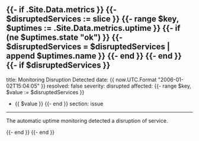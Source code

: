 {{- if .Site.Data.metrics }}
{{- $disruptedServices := slice }}
{{- range $key, $uptimes := .Site.Data.metrics.uptime }}
    {{- if (ne $uptimes.state "ok") }}
        {{- $disruptedServices = $disruptedServices | append $uptimes.name }}
    {{- end }}
{{- end }}
{{- if $disruptedServices }}
---
title: Monitoring Disruption Detected
date: {{ now.UTC.Format "2006-01-02T15:04:05" }}
resolved: false
severity: disrupted
affected:
{{- range $key, $value := $disruptedServices }}
- {{ $value }}
{{- end }}
section: issue
---

The automatic uptime monitoring detected a disruption of service.

{{- end }}
{{- end }}
